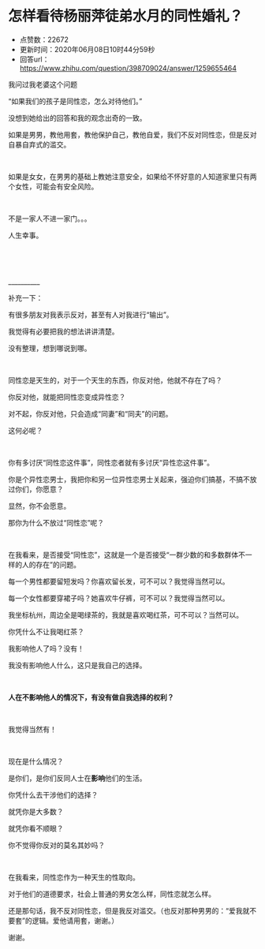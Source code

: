 # 怎样看待杨丽萍徒弟水月的同性婚礼？
- 点赞数：22672
- 更新时间：2020年06月08日10时44分59秒
- 回答url：https://www.zhihu.com/question/398709024/answer/1259655464
<body>
 <p data-pid="3L1Q-rX1">我问过我老婆这个问题</p>
 <p data-pid="IcuPKboS">“如果我们的孩子是同性恋，怎么对待他们。”</p>
 <p data-pid="LtEJHiTD">没想到她给出的回答和我的观念出奇的一致。</p>
 <p data-pid="LX6awSmg">如果是男男，教他用套，教他保护自己，教他自爱，我们不反对同性恋，但是反对自暴自弃式的滥交。</p>
 <p class="ztext-empty-paragraph"><br></p>
 <p data-pid="tDXcuo6h">如果是女女，在男男的基础上教她注意安全，如果给不怀好意的人知道家里只有两个女性，可能会有安全风险。</p>
 <p class="ztext-empty-paragraph"><br></p>
 <p data-pid="TBoksZeo">不是一家人不进一家门。。。</p>
 <p data-pid="-ELMdgba">人生幸事。</p>
 <p class="ztext-empty-paragraph"><br></p>
 <p class="ztext-empty-paragraph"><br></p>
 <p data-pid="Ca-BTycr">__________</p>
 <p data-pid="bpEb1ZoQ">补充一下：</p>
 <p data-pid="Yg8UdiVG">有很多朋友对我表示反对，甚至有人对我进行“输出”。</p>
 <p data-pid="77TOQJpk">我觉得有必要把我的想法讲讲清楚。</p>
 <p data-pid="lBxpWivp">没有整理，想到哪说到哪。</p>
 <p class="ztext-empty-paragraph"><br></p>
 <p data-pid="tw_U5whr">同性恋是天生的，对于一个天生的东西，你反对他，他就不存在了吗？</p>
 <p data-pid="2t1QJ9JH">你反对他，就能把同性恋变成异性恋？</p>
 <p data-pid="jEEZpfm0">对不起，你反对他，只会造成“同妻”和“同夫”的问题。</p>
 <p data-pid="9sn_vvw2">这何必呢？</p>
 <p class="ztext-empty-paragraph"><br></p>
 <p data-pid="3uYHU8_U">你有多讨厌“同性恋这件事”，同性恋者就有多讨厌“异性恋这件事”。</p>
 <p data-pid="qFaUPLZS">你是个异性恋男士，我把你和另一位异性恋男士关起来，强迫你们搞基，不搞不放过你们，你愿意？</p>
 <p data-pid="sygKlTJV">显然，你不会愿意。</p>
 <p data-pid="04jF125o">那你为什么不放过“同性恋”呢？</p>
 <p class="ztext-empty-paragraph"><br></p>
 <p data-pid="SktR5Hpa">在我看来，是否接受“同性恋”，这就是一个是否接受“一群少数的和多数群体不一样的人的存在”的问题。</p>
 <p data-pid="gBPRhNoe">每一个男性都要留短发吗？你喜欢留长发，可不可以？我觉得当然可以。</p>
 <p data-pid="FqQq9Yte">每一个女性都要穿裙子吗？她喜欢牛仔裤，可不可以？我觉得当然可以。</p>
 <p data-pid="YxMS0iQm">我坐标杭州，周边全是喝绿茶的，我就是喜欢喝红茶，可不可以？当然可以。</p>
 <p data-pid="g0EaSmDv">你凭什么不让我喝红茶？</p>
 <p data-pid="HN7708iD">我影响他人了吗？没有！</p>
 <p data-pid="b1JQtBJi">我没有影响他人什么，这只是我自己的选择。</p>
 <p class="ztext-empty-paragraph"><br></p>
 <p data-pid="EQEWgPlZ"><b>人在不影响他人的情况下，有没有做自我选择的权利？</b></p>
 <p class="ztext-empty-paragraph"><br></p>
 <p data-pid="rhoGYUoK">我觉得当然有！</p>
 <p class="ztext-empty-paragraph"><br></p>
 <p data-pid="rNyKgbUS">现在是什么情况？</p>
 <p data-pid="m_GA-Jw4">是你们，是你们反同人士在<b>影响</b>他们的生活。</p>
 <p data-pid="UsNL8bpk">你凭什么去干涉他们的选择？</p>
 <p data-pid="LED5N35k">就凭你是大多数？</p>
 <p data-pid="_mkBTteV">就凭你看不顺眼？</p>
 <p data-pid="7sf6O4DE">你不觉得你反对的莫名其妙吗？</p>
 <p class="ztext-empty-paragraph"><br></p>
 <p data-pid="vfCvUcmZ">在我看来，同性恋作为一种天生的性取向。</p>
 <p data-pid="4hu_wDsu">对于他们的道德要求，社会上普通的男女怎么样，同性恋就怎么样。</p>
 <p data-pid="tRHEwYK6">还是那句话，我不反对同性恋，但是我反对滥交。（也反对那种男男的：“爱我就不要套”的逻辑。爱他请用套，谢谢。）</p>
 <p data-pid="zgw_9BQZ">谢谢。</p>
</body>